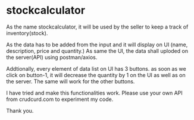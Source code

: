 # stockcalculator

As the name stockcalculator, it will be used by the seller to keep a track of inventory(stock).

As the data has to be added from the input and it will display on UI (name, description, price and quantity.) As same the UI, the data shall uploded on the server(API) using postman/axios.

Addtionally, every element of data list on UI has 3 buttons. as soon as we click on button-1, it will decrease the quantity by 1 on the UI as well as on the server. The same will work for the other buttons.

I have tried and make this functionalities work. Please use your own API from crudcurd.com to experiment my code.

Thank you.
